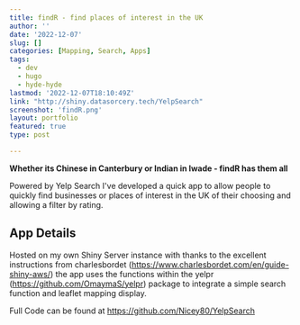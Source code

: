 ```yaml
---
title: findR - find places of interest in the UK
author: ''
date: '2022-12-07'
slug: []
categories: [Mapping, Search, Apps]
tags:
  - dev
  - hugo
  - hyde-hyde
lastmod: '2022-12-07T18:10:49Z'
link: "http://shiny.datasorcery.tech/YelpSearch"
screenshot: 'findR.png'
layout: portfolio
featured: true
type: post

---
```


**Whether its Chinese in Canterbury or Indian in Iwade - findR has them all**

Powered by Yelp Search I've developed a quick app to allow people to quickly find businesses or places of interest in the UK of their choosing and allowing a filter by rating.  

## App Details

Hosted on my own Shiny Server instance with thanks to the excellent instructions from charlesbordet (https://www.charlesbordet.com/en/guide-shiny-aws/) the app uses the functions within the yelpr (https://github.com/OmaymaS/yelpr) package to integrate a simple search function and leaflet mapping display.

Full Code can be found at https://github.com/Nicey80/YelpSearch